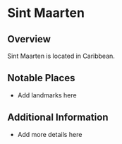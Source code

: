 # Sint Maarten
## Overview
Sint Maarten is located in Caribbean.

## Notable Places
- Add landmarks here

## Additional Information
- Add more details here
